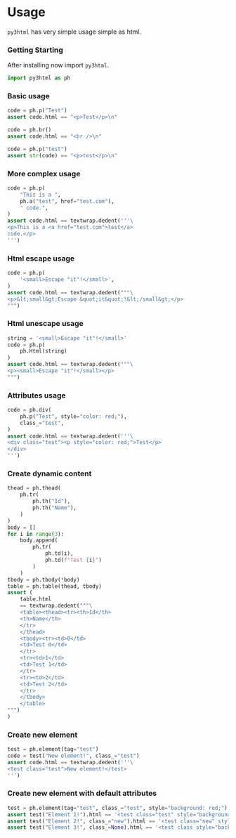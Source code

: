 # Usage

`py3html` has very simple usage simple as html.

### Getting Starting

After installing now import `py3html`.

```python
import py3html as ph
```

### Basic usage

```python
code = ph.p("Test")
assert code.html == "<p>Test</p>\n"

code = ph.br()
assert code.html == "<br />\n"

code = ph.p("test")
assert str(code) == "<p>test</p>\n"
```

### More complex usage

```python
code = ph.p(
    "This is a ",
    ph.a("test", href="test.com"),
    " code.",
)
assert code.html == textwrap.dedent('''\
<p>This is a <a href="test.com">test</a>
code.</p>
''')
```

### Html escape usage

```python
code = ph.p(
    '<small>Escape "it"!</small>',
)
assert code.html == textwrap.dedent("""\
<p>&lt;small&gt;Escape &quot;it&quot;!&lt;/small&gt;</p>
""")
```

### Html unescape usage

```python
string = '<small>Escape "it"!</small>'
code = ph.p(
    ph.Html(string)
)
assert code.html == textwrap.dedent("""\
<p><small>Escape "it"!</small></p>
""")
```

### Attributes usage

```python
code = ph.div(
    ph.p("Test", style="color: red;"),
    class_="test",
)
assert code.html == textwrap.dedent('''\
<div class="test"><p style="color: red;">Test</p>
</div>
''')
```

### Create dynamic content

```python
thead = ph.thead(
    ph.tr(
        ph.th("Id"),
        ph.th("Name"),
    )
)
body = []
for i in range(3):
    body.append(
        ph.tr(
            ph.td(i),
            ph.td(f"Test {i}")
        )
    )
tbody = ph.tbody(*body)
table = ph.table(thead, tbody)
assert (
    table.html
    == textwrap.dedent("""\
    <table><thead><tr><th>Id</th>
    <th>Name</th>
    </tr>
    </thead>
    <tbody><tr><td>0</td>
    <td>Test 0</td>
    </tr>
    <tr><td>1</td>
    <td>Test 1</td>
    </tr>
    <tr><td>2</td>
    <td>Test 2</td>
    </tr>
    </tbody>
    </table>
""")
)
```

### Create new element

```python
test = ph.element(tag="test")
code = test("New element!", class_="test")
assert code.html == textwrap.dedent('''\
<test class="test">New element!</test>
''')
```

### Create new element with default attributes

```python
test = ph.element(tag="test", class_="test", style="background: red;")
assert test("Element 1!").html == '<test class="test" style="background: red;">Element 1!</test>\n'
assert test("Element 2!", class_="new").html == '<test class="new" style="background: red;">Element 2!</test>\n'
assert test("Element 3!", class_=None).html == '<test class style="background: red;">Element 3!</test>\n'
```
